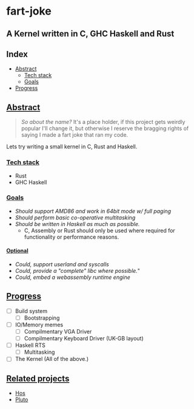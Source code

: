 # fart-joke
## A Kernel written in C, GHC Haskell and Rust

## Index

 - [Abstract](#Abstract)
   - [Tech stack](#Tech-stack)
   - [Goals](#Goals)
 - [Progress](#Progress)

## [Abstract](#Index)

> *So about the name?* It's a place holder, if this project gets weirdly
> popular I'll change it, but otherwise I reserve the bragging rights of
> saying I made a fart joke that ran my code.

Lets try writing a small kernel in C, Rust and Haskell.

### [Tech stack](#Abstract)

 - Rust
 - GHC Haskell

### [Goals](#Abstract)

 - *Should support AMD86 and work in 64bit mode w/ full paging*
 - *Should perform basic co-operative multitasking*
 - *Should be written in Haskell as much as possible.*
   - C, Assembly or Rust should only be used where required for functionality or performance reasons.

#### [Optional](#Goals)

 - *Could, support userland and syscalls*
 - *Could, provide a "complete" libc where possible.*"
 - *Could, embed a webassembly runtime engine*

## [Progress](#Index)

 - [ ] Build system
     - [ ] Bootstrapping
 - [ ] IO/Memory memes
    - [ ] Compilmentary VGA Driver
    - [ ] Compilmentary Keyboard Driver (UK-GB layout)
 - [ ] Haskell RTS
     - [ ] Multitasking
 - [ ] The Kernel (All of the above.)

## [Related projects](#Index)

 - [Hos](https://github.com/tathougies/hos)
 - [Pluto](https://github.com/SamTebbs33/pluto)

